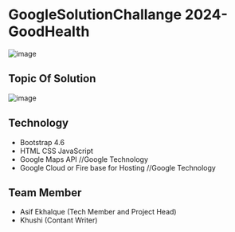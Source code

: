 # GoogleSolutionChallange 2024-GoodHealth
![image](https://github.com/Asifekhlaque/GoogleSolutionChallange-GoodHealth/assets/132199879/d8dd99b7-ea82-4134-bc5b-58a36125067a)
## Topic Of Solution
![image](https://github.com/Asifekhlaque/GoogleSolutionChallange-GoodHealth/assets/132199879/eda3be4e-c5d4-432f-a4e5-c83d7d1ec458)
## Technology
- Bootstrap 4.6
- HTML CSS JavaScript
- Google Maps API //Google Technology
- Google Cloud or Fire base for Hosting //Google Technology
## Team Member
- Asif Ekhalque (Tech Member and Project Head)
- Khushi (Contant Writer)
